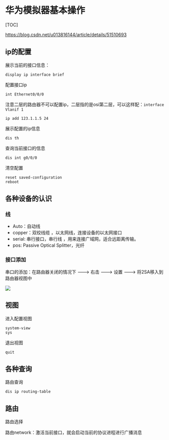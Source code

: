 # 华为模拟器基本操作

[TOC]



<https://blog.csdn.net/u013816144/article/details/51510693>



ip的配置
--------

展示当前的接口信息：

```
display ip interface brief
```

配置接口ip

```
int Ethernet0/0/0
```

注意二层的路由器不可以配置ip，二层指的是osi第二层，可以这样配：`interface Vlanif 1` 

```
ip add 123.1.1.5 24
```

展示配置的ip信息

```
dis th
```

查询当前接口的信息

```
dis int g0/0/0
```

清空配置

```
reset saved-configuration
reboot
```



各种设备的认识
--------------

### 线

-  Auto：自动线 
- copper：双绞线缆 ，以太网线，连接设备的以太网接口
- serial: 串行接口，串行线 ，用来连接广域网，适合远距离传输。
- pos: Passive Optical Splitter，光纤



### 接口添加

串口的添加：在路由器关闭的情况下 ---> 右击 ---> 设置 ---> 将2SA移入到路由器视图中

<img src="/images/serial_add.png" />





视图
----

进入配置视图

```
system-view
sys
```

退出视图

```
quit
```



各种查询
--------

路由查询

```
dis ip routing-table
```





路由
----

路由选择

路由network：激活当前接口，就会启动当前的协议进程进行广播消息